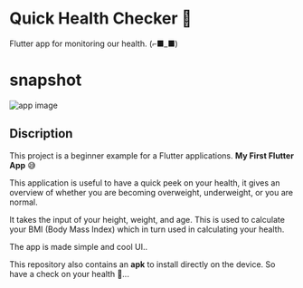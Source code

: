 # Quick Health Checker 💪

Flutter app for monitoring our health. (⌐■_■)

# snapshot
![app image](https://github.com/ralphcoder/quick-health-checker/blob/master/covid%20health_compressed.jpg)

## Discription

This project is a beginner example for a Flutter applications.
**My First Flutter App** 😅

This application is useful to have a quick peek on your health, it gives an overview of whether you are becoming overweight, underweight, or you are normal.

It takes the input of your height, weight, and age. This is used to calculate your BMI (Body Mass Index) which in turn used in calculating your health.

The app is made simple and cool UI..

This repository also contains an **apk** to install directly on the device. 
So have a check on your health 💪...



